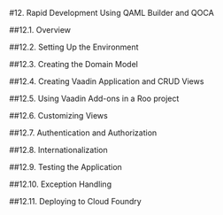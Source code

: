#12. Rapid Development Using QAML Builder and  QOCA

##12.1. Overview

##12.2. Setting Up the Environment

##12.3. Creating the Domain Model

##12.4. Creating Vaadin Application and CRUD Views

##12.5. Using Vaadin Add-ons in a Roo project

##12.6. Customizing Views

##12.7. Authentication and Authorization

##12.8. Internationalization

##12.9. Testing the Application

##12.10. Exception Handling

##12.11. Deploying to Cloud Foundry
